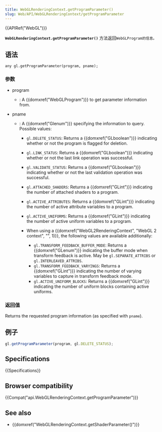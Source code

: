 ```yaml
---
title: WebGLRenderingContext.getProgramParameter()
slug: Web/API/WebGLRenderingContext/getProgramParameter
---
```


{{APIRef("WebGL")}}

**`WebGLRenderingContext.getProgramParameter()`** 方法返回`WebGLProgram的信息。`

## 语法

```plain
any gl.getProgramParameter(program, pname);
```

### 参数

- program
  - : A {{domxref("WebGLProgram")}} to get parameter information from.
- pname

  - : A {{domxref("Glenum")}} specifying the information to query. Possible values:

    - `gl.DELETE_STATUS`: Returns a {{domxref("GLboolean")}} indicating whether or not the program is flagged for deletion.
    - `gl.LINK_STATUS`: Returns a {{domxref("GLboolean")}} indicating whether or not the last link operation was successful.
    - `gl.VALIDATE_STATUS`: Returns a {{domxref("GLboolean")}} indicating whether or not the last validation operation was successful.
    - `gl.ATTACHED_SHADERS`: Returns a {{domxref("GLint")}} indicating the number of attached shaders to a program.
    - `gl.ACTIVE_ATTRIBUTES`: Returns a {{domxref("GLint")}} indicating the number of active attribute variables to a program.
    - `gl.ACTIVE_UNIFORMS`: Returns a {{domxref("GLint")}} indicating the number of active uniform variables to a program.
    - When using a {{domxref("WebGL2RenderingContext", "WebGL 2 context", "", 1)}}, the following values are available additionally:

      - `gl.TRANSFORM_FEEDBACK_BUFFER_MODE`: Returns a {{domxref("GLenum")}} indicating the buffer mode when transform feedback is active. May be `gl.SEPARATE_ATTRIBS` or `gl.INTERLEAVED_ATTRIBS`.
      - `gl.TRANSFORM_FEEDBACK_VARYINGS`: Returns a {{domxref("GLint")}} indicating the number of varying variables to capture in transform feedback mode.
      - `gl.ACTIVE_UNIFORM_BLOCKS`: Returns a {{domxref("GLint")}} indicating the number of uniform blocks containing active uniforms.

### 返回值

Returns the requested program information (as specified with `pname`).

## 例子

```js
gl.getProgramParameter(program, gl.DELETE_STATUS);
```

## Specifications

{{Specifications}}

## Browser compatibility

{{Compat("api.WebGLRenderingContext.getProgramParameter")}}

## See also

- {{domxref("WebGLRenderingContext.getShaderParameter()")}}
